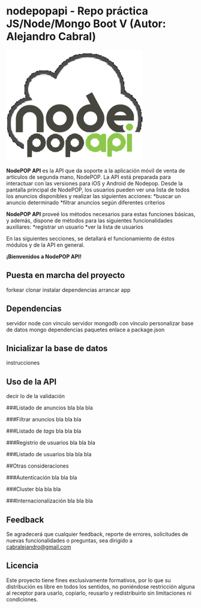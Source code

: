 ﻿# nodepopapi - Repo práctica JS/Node/Mongo Boot V (Autor: Alejandro Cabral)

<img alt="Logo NodePOP API" src="https://github.com/acabral1973/nodepopapi/blob/master/public/images/nodePOP-api-logo.png">

**NodePOP API** es la API que da soporte a la aplicación móvil de venta de artículos de segunda mano, NodePOP. 
La API está preparada para interactuar con las versiones para iOS y Android de Nodepop. Desde la pantalla principal de NodePOP, 
los usuarios pueden ver una lista de todos los anuncios disponibles y realizar las siguientes acciones:
*buscar un anuncio determinado 
*filtrar anuncios según diferentes criterios

**NodePOP API** proveé los métodos necesarios para estas funciones básicas, y además, dispone de métodos para las siguientes funcionalidades auxiliares:
*registrar un usuario 
*ver la lista de usuarios 

En las siguientes secciones, se detallará el funcionamiento de éstos módulos y de la API en general.

**¡Bienvenidos a NodePOP API!**

## Puesta en marcha del proyecto
forkear
clonar
instalar dependencias
arrancar app

## Dependencias
servidor node con vinculo
servidor mongodb con vínculo
personalizar base de datos mongo 
dependencias paquetes
enlace a package.json

## Inicializar la base de datos
instrucciones

## Uso de la API
decir lo de la validación

###Listado de anuncios
bla bla bla

###Filtrar anuncios
bla bla bla

###Listado de *tags*
bla bla bla

###Registrio de usuarios
bla bla bla

###Listado de usuarios
bla bla bla

##Otras consideraciones

###Autenticación
bla bla bla

###Cluster
bla bla bla

###Internacionalización
bla bla bla

## Feedback
Se agradecerá que cualquier feedback, reporte de errores, solicitudes de nuevas funcionalidades o preguntas, sea dirigido a cabralejandro@gmail.com

## Licencia
Este proyecto tiene fines exclusivamente formativos, por lo que su distribución es libre en todos los sentidos, no poniéndose 
restricción alguna al receptor para usarlo, copiarlo, reusarlo y redistribuirlo sin limitaciones ni condiciones.